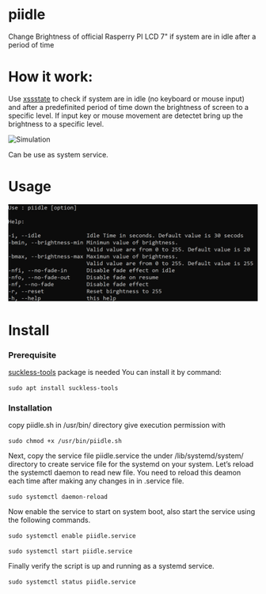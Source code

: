 # piidle
Change Brightness of official Rasperry PI LCD 7" if system are in idle after a period of time

<H1>How it work:</H1>
Use <a href="http://manpages.ubuntu.com/manpages/bionic/man1/xssstate.1.html">xssstate</a> to check if system are in idle (no keyboard or mouse input) and after a predefinited period of time down the brightness of screen to a specific level.
If input key or mouse movement are detectet bring up the brightness to a specific level.


![Simulation](/docs/assets/images/simd.gif)


Can be use as system service.

<H1>Usage</H1>

![Help Image](/docs/assets/images/help.png)


<H1>Install</H1>

<h3>Prerequisite</h3>

<a href="https://suckless.org/">suckless-tools</a> package is needed
You can install it by command:

<code>sudo apt install suckless-tools</code>

<h3>Installation</h3>

copy piidle.sh in /usr/bin/ directory
give execution permission with 

<code>sudo chmod +x /usr/bin/piidle.sh</code>

Next, copy the service file piidle.service the under /lib/systemd/system/ directory to create service file for the systemd on your system.
Let’s reload the systemctl daemon to read new file. You need to reload this deamon each time after making any changes in in .service file.

<code>sudo systemctl daemon-reload</code>

Now enable the service to start on system boot, also start the service using the following commands.

<code>sudo systemctl enable piidle.service</code> 

<code>sudo systemctl start piidle.service</code>

Finally verify the script is up and running as a systemd service.

<code>sudo systemctl status piidle.service</code>

